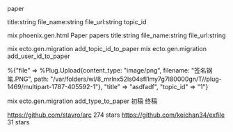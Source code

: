 paper

title:string
file_name:string
file_url:string
topic_id

mix phoenix.gen.html Paper papers title:string file_name:string file_url:string

mix ecto.gen.migration add_topic_id_to_paper
mix ecto.gen.migration add_user_id_to_paper

%{"file" => %Plug.Upload{content_type: "image/png",
   filename: "签名钢笔.PNG",
   path: "/var/folders/wl/8_mrlnx52ls04sfl1my7g7l80000gn/T//plug-1469/multipart-1787-405592-1"},
  "title" => "asdfadf", "topic_id" => "1"}

mix ecto.gen.migration add_type_to_paper  初稿 终稿

https://github.com/stavro/arc 274 stars
https://github.com/keichan34/exfile 31 stars
